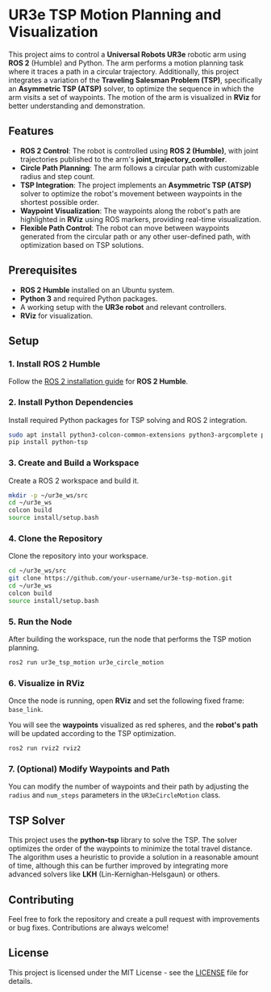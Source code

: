 # UR3e TSP Motion Planning and Visualization

This project aims to control a **Universal Robots UR3e** robotic arm using **ROS 2** (Humble) and Python. The arm performs a motion planning task where it traces a path in a circular trajectory. Additionally, this project integrates a variation of the **Traveling Salesman Problem (TSP)**, specifically an **Asymmetric TSP (ATSP)** solver, to optimize the sequence in which the arm visits a set of waypoints. The motion of the arm is visualized in **RViz** for better understanding and demonstration.

## Features

- **ROS 2 Control**: The robot is controlled using **ROS 2 (Humble)**, with joint trajectories published to the arm's **joint_trajectory_controller**.
- **Circle Path Planning**: The arm follows a circular path with customizable radius and step count.
- **TSP Integration**: The project implements an **Asymmetric TSP (ATSP)** solver to optimize the robot's movement between waypoints in the shortest possible order.
- **Waypoint Visualization**: The waypoints along the robot's path are highlighted in **RViz** using ROS markers, providing real-time visualization.
- **Flexible Path Control**: The robot can move between waypoints generated from the circular path or any other user-defined path, with optimization based on TSP solutions.

## Prerequisites

- **ROS 2 Humble** installed on an Ubuntu system.
- **Python 3** and required Python packages.
- A working setup with the **UR3e robot** and relevant controllers.
- **RViz** for visualization.

## Setup

### 1. Install ROS 2 Humble

Follow the [ROS 2 installation guide](https://docs.ros.org/en/humble/Installation/Ubuntu-Install-Debians.html) for **ROS 2 Humble**.

### 2. Install Python Dependencies

Install required Python packages for TSP solving and ROS 2 integration.

```bash
sudo apt install python3-colcon-common-extensions python3-argcomplete python3-rclpy
pip install python-tsp
```

### 3. Create and Build a Workspace

Create a ROS 2 workspace and build it.

```bash
mkdir -p ~/ur3e_ws/src
cd ~/ur3e_ws
colcon build
source install/setup.bash
```

### 4. Clone the Repository

Clone the repository into your workspace.

```bash
cd ~/ur3e_ws/src
git clone https://github.com/your-username/ur3e-tsp-motion.git
cd ~/ur3e_ws
colcon build
source install/setup.bash
```

### 5. Run the Node

After building the workspace, run the node that performs the TSP motion planning.

```bash
ros2 run ur3e_tsp_motion ur3e_circle_motion
```

### 6. Visualize in RViz

Once the node is running, open **RViz** and set the following fixed frame: `base_link`.

You will see the **waypoints** visualized as red spheres, and the **robot's path** will be updated according to the TSP optimization.

```bash
ros2 run rviz2 rviz2
```

### 7. (Optional) Modify Waypoints and Path

You can modify the number of waypoints and their path by adjusting the `radius` and `num_steps` parameters in the `UR3eCircleMotion` class.

## TSP Solver

This project uses the **python-tsp** library to solve the TSP. The solver optimizes the order of the waypoints to minimize the total travel distance. The algorithm uses a heuristic to provide a solution in a reasonable amount of time, although this can be further improved by integrating more advanced solvers like **LKH** (Lin-Kernighan-Helsgaun) or others.

## Contributing

Feel free to fork the repository and create a pull request with improvements or bug fixes. Contributions are always welcome!

## License

This project is licensed under the MIT License - see the [LICENSE](LICENSE) file for details.
